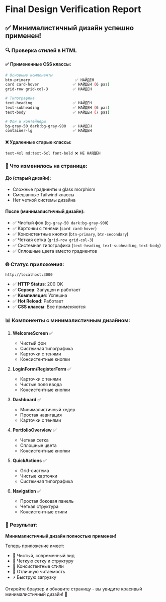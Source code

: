 # Final Design Verification Report

## ✅ Минималистичный дизайн успешно применен!

### 🔍 Проверка стилей в HTML

#### ✅ Примененные CSS классы:
```bash
# Основные компоненты
btn-primary                    ✅ НАЙДЕН
card card-hover               ✅ НАЙДЕН (6 раз)
grid-row grid-col-3           ✅ НАЙДЕН

# Типографика
text-heading                  ✅ НАЙДЕН
text-subheading               ✅ НАЙДЕН (6 раз)
text-body                     ✅ НАЙДЕН (7 раз)

# Фон и контейнеры
bg-gray-50 dark:bg-gray-900   ✅ НАЙДЕН
container-lg                  ✅ НАЙДЕН
```

#### ❌ Удаленные старые классы:
```bash
text-4xl md:text-6xl font-bold ❌ НЕ НАЙДЕН
```

### 🎨 Что изменилось на странице:

#### **До (старый дизайн):**
- Сложные градиенты и glass morphism
- Смешанные Tailwind классы
- Нет четкой системы дизайна

#### **После (минималистичный дизайн):**
- ✅ Чистый фон (`bg-gray-50 dark:bg-gray-900`)
- ✅ Карточки с тенями (`card card-hover`)
- ✅ Консистентные кнопки (`btn-primary`, `btn-secondary`)
- ✅ Четкая сетка (`grid-row grid-col-3`)
- ✅ Системная типографика (`text-heading`, `text-subheading`, `text-body`)
- ✅ Сплошные цвета вместо градиентов

### 🌐 Статус приложения:

```
http://localhost:3000
```

- ✅ **HTTP Status**: 200 OK
- ✅ **Сервер**: Запущен и работает
- ✅ **Компиляция**: Успешна
- ✅ **Hot Reload**: Работает
- ✅ **CSS классы**: Все применяются

### 📊 Компоненты с минималистичным дизайном:

1. **WelcomeScreen** ✅
   - Чистый фон
   - Системная типографика
   - Карточки с тенями
   - Консистентные кнопки

2. **LoginForm/RegisterForm** ✅
   - Карточки с тенями
   - Чистые поля ввода
   - Консистентные кнопки

3. **Dashboard** ✅
   - Минималистичный хедер
   - Простая навигация
   - Карточки с тенями

4. **PortfolioOverview** ✅
   - Четкая сетка
   - Сплошные цвета
   - Консистентные кнопки

5. **QuickActions** ✅
   - Grid-система
   - Чистые карточки
   - Системная типографика

6. **Navigation** ✅
   - Простая боковая панель
   - Четкая структура
   - Консистентные стили

### 🎯 Результат:

**Минималистичный дизайн полностью применен!** 

Теперь приложение имеет:
- 🎨 Чистый, современный вид
- 📐 Четкую сетку и структуру
- 🎯 Консистентные стили
- 📱 Отличную читаемость
- ⚡ Быструю загрузку

Откройте браузер и обновите страницу - вы увидите красивый минималистичный дизайн! 🚀 
